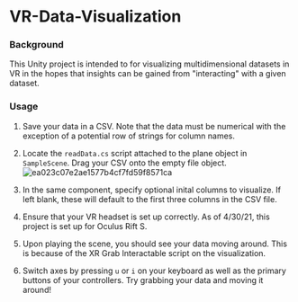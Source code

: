 # VR-Data-Visualization

### Background
This Unity project is intended to for visualizing multidimensional datasets in VR in the hopes that insights can be gained from "interacting" with a given dataset.

### Usage
1. Save your data in a CSV. Note that the data must be numerical with the exception of a potential row of strings for column names.
2. Locate the `readData.cs` script attached to the plane object in `SampleScene`. Drag your CSV onto the empty file object. 
![ea023c07e2ae1577b4cf7fd59f8571ca](https://user-images.githubusercontent.com/59075610/116740495-f29ee980-a9a9-11eb-9684-6b32f8d64bdb.png)

4. In the same component, specify optional inital columns to visualize. If left blank, these will default to the first three columns in the CSV file.
5. Ensure that your VR headset is set up correctly. As of 4/30/21, this project is set up for Oculus Rift S.
6. Upon playing the scene, you should see your data moving around. This is because of the XR Grab Interactable script on the visualization.
7. Switch axes by pressing `u` or `i` on your keyboard as well as the primary buttons of your controllers. Try grabbing your data and moving it around!
